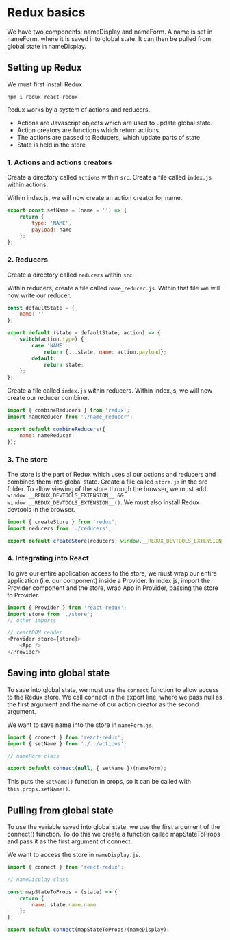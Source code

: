 # Redux basics

We have two components: nameDisplay and nameForm. A name is set in nameForm, where it is saved into global state. It can then be pulled from global state in nameDisplay.

## Setting up Redux

We must first install Redux
```
npm i redux react-redux
```

Redux works by a system of actions and reducers.

- Actions are Javascript objects which are used to update global state.
- Action creators are functions which return actions.
- The actions are passed to Reducers, which update parts of state
- State is held in the store

### 1. Actions and actions creators

Create a directory called ```actions``` within ```src```. Create a file called ```index.js``` within actions.

Within index.js, we will now create an action creator for name.
```Javascript
export const setName = (name = '') => {
    return {
        type: 'NAME',
        payload: name
    };
};
```

### 2. Reducers

Create a directory called ```reducers``` within ```src```. 

Within reducers, create a file called ```name_reducer.js```. Within that file we will now write our reducer.
```Javascript
const defaultState = {
    name: ''
};

export default (state = defaultState, action) => {
    switch(action.type) {
        case 'NAME':
            return {...state, name: action.payload};
        default:
            return state;
    };
};
```

Create a file called ```index.js``` within reducers. Within index.js, we will now create our reducer combiner.
```Javascript
import { combineReducers } from 'redux';
import nameReducer from './name_reducer';

export default combineReducers({
    name: nameReducer;
});
```

### 3. The store

The store is the part of Redux which uses al our actions and reducers and combines them into global state. Create a file called ```store.js``` in the src folder. To allow viewing of the store through the browser, we must add ```window.__REDUX_DEVTOOLS_EXTENSION__ && window.__REDUX_DEVTOOLS_EXTENSION__()```. We must also install Redux devtools in the browser.
```Javascript
import { createStore } from 'redux';
import reducers from './reducers';

export default createStore(reducers, window.__REDUX_DEVTOOLS_EXTENSION__ && window.__REDUX_DEVTOOLS_EXTENSION__());
```

### 4. Integrating into React

To give our entire application access to the store, we must wrap our entire application (i.e. our <App /> component) inside a Provider. In index.js, import the Provider component and the store, wrap App in Provider, passing the store to Provider.
```Javascript
import { Provider } from 'react-redux';
import store from './store';
// other imports

// reactDOM render
<Provider store={store}>
    <App />
</Provider>
```

## Saving into global state

To save into global state, we must use the ```connect``` function to allow access to the Redux store. We call connect in the export line, where we pass null as the first argument and the name of our action creator as the second argument. 

We want to save name into the store in ```nameForm.js```.
```Javascript
import { connect } from 'react-redux';
import { setName } from './../actions';

// nameForm class

export default connect(null, { setName })(nameForm);
```

This puts the ```setName()``` function in props, so it can be called with ```this.props.setName()```.

## Pulling from global state

To use the variable saved into global state, we use the first argument of the connect() function. To do this we create a function called mapStateToProps and pass it as the first argument of connect.

We want to access the store in ```nameDisplay.js```.
```Javascript
import { connect } from 'react-redux';

// nameDisplay class

const mapStateToProps = (state) => {
    return {
        name: state.name.name
    };
};

export default connect(mapStateToProps)(nameDisplay);
```